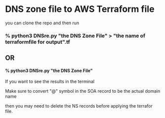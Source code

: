 # DNS zone file to AWS Terraform file

you can clone the repo and then run 

### % python3 DNSre.py "the DNS Zone File" > "the name of terraformfile for output".tf 
  ## OR
#### % python3 DNSre.py "the DNS Zone File"

If you want to see the results in the terminal

Make sure to convert "@" symbol in the SOA record to be the actual domain name
 
then you may need to delete the NS records before applying the terrafor file.
